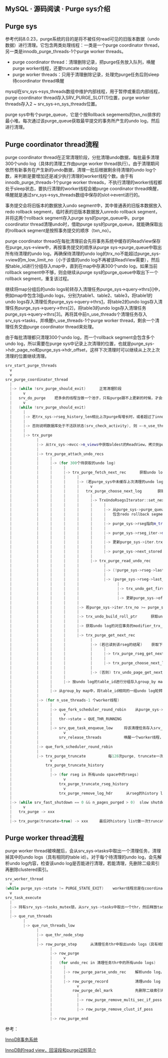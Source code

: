 ## MySQL · 源码阅读  · Purge sys介绍


    
## Purge sys

参考代码8.0.23，purge系统的目的是将不被任何read可见的旧版本数据（undo数据）进行清理。它包含两类处理线程：一类是一个purge coordinator thread，另一类是innodb_purge_threads-1个purge worker threads。  


* purge coordinator thread：清理删除记录，把purge任务放入队列，唤醒purge worker线程，还要truncate undolog
* purge worker threads：只用于清理删除记录，处理完purge任务后则sleep待coordinator thread唤醒



mysql在srv_sys->sys_threads数组中维护内部线程，用于暂停或重启内部线程，purge coordinator thread存入SRV_PURGE_SLOT(1)位置，purge worker threads存入2 ~ srv_sys->n_sys_threads位置。  


purge sys中有个purge_queue，它是个按Rollback segements的txn_no排序的最小堆。每次通过该purge_queue获取最早提交的事务所产生的undo log，然后进行清理。  
## Purge coordinator thread流程

purge coordinator thread在正常清理阶段，分批清理undo数据，每批最多清理300个undo log（具体的清理工作由purge worker thread执行）。由于清理期间依然有新事务在产生新的undo数据，清理一批后根据剩余待清理的undo log个数，来判断是要增加还是减少执行清理的worker线程个数。由于有innodb_purge_threads-1个purge worker threads，不执行清理的worker线程都处于sleep状态，要执行清理的worker线程会被purge coordinator thread唤醒，唤醒就是通过srv_sys->sys_threads数组中保存的slot->event进行的。  


事务提交会将旧版本的数据放入undo segment中，其中普通表的旧版本数据放入redo rollback segment，临时表的旧版本数据放入unredo rollback segment，并将这两个rollback segment存入purge sys的purge_queue中。purge coordinator thread清理undo时，借助purge sys的purge_queue，就能确保取出的rollback segment是按照事务提交的顺序（txn_no）。  


purge coordinator thread在每批清理前会先将事务系统中缓存的ReadView保存在purge_sys->view中，再按事务提交的顺序从purge sys->purge_queue中取出所有待清理的undo log，再确保待清理的undo log的trx_no不能超过purge_sys->view的m_low_limit_no（小于该值的undo log不再被该ReadView需要），然后按table_id进行分组存入map中，直到在map中存满300个undo log，如果当前rollback segment中不够，则会继续从purge sys的purge_queue中取出下一个rollback segment，重复该过程。  


继续将map分组后的undo logs轮转存入清理任务purge_sys->query->thrs[i]中，例如map中包含3组undo logs，分别为table1、table2、table3，将table1的undo logs存入清理任务purge_sys->query->thrs[1]，将table2的undo logs存入清理任务purge_sys->query->thrs[2]，将table3的undo logs存入清理任务purge_sys->query->thrs[3]。再将其中前n_use_threads个清理任务存入srv_sys->tasks，并唤醒n_use_threads-1个purge worker thread，剩余一个清理任务交由purge coordinator thread来处理。  


由于每批清理都只清理300个undo log，而一个rollback segment会包含多个undo log，所以需要在purge sys中记录上次清理的位置，也就是purge_sys->hdr_page_no和purge_sys->hdr_offset，这样下次清理时可以继续从上次上次清理的位置继续清理。  

```cpp
srv_start_purge_threads
  v
  v
srv_purge_coordinator_thread
  |
  |-> (while !srv_purge_should_exit)      正常清理阶段
  |     v
  |   srv_do_purge    把多余的线程当做一个池子，只有purge跟不上更新的时候，才会去调度这些线程
  |     v
  |   (while !srv_purge_should_exit)
  |     |
  |     |-> 若trx_sys->rseg_history_len相比上次purge有增长时，或者超过了innodb_max_purge_lag，则 ++n_use_threads
  |     |
  |     |-> 否则说明数据库处于不活跃状态(srv_check_activity), 则 –-n_use_threads
  |     |
  |     |-> trx_purge
  |           |
  |           |-> 从trx_sys->mvcc->m_views中获取oldest的ReadView，拷贝到purge_sys->view，所有在该ReadView开启前提交的事务所产生的undo都被认为是可以清理的
  |           |
  |           |-> trx_purge_attach_undo_recs
  |           |     |
  |           |     |-> (for 300个待获取的undo log)
  |           |     |     |
  |           |     |     |-> trx_purge_fetch_next_rec      获取undo log
  |           |     |     |     |
  |           |     |     |     |-> (若purge_sys中未缓存上次清理的undo log)
  |           |     |     |     |     v
  |           |     |     |     |   trx_purge_choose_next_log       获取最早提交的事务所产生的undo log，然后进行清理
  |           |     |     |     |     |
  |           |     |     |     |     |-> TrxUndoRsegsIterator::set_next    把purge_sys->rseg_iter移到下一个有效的rseg
  |           |     |     |     |     |     |
  |           |     |     |     |     |     |-> 从purge_sys->purge_queue中取出trx_no最小的所有rsegs，存入purge_sys->rseg_iter->m_trx_undo_rsegs
  |           |     |     |     |     |     |   包含redo rollback segment(普通表)和noredo rollback segment(临时表)
  |           |     |     |     |     |     |
  |           |     |     |     |     |     |-> purge_sys->rseg指向m_trx_undo_rsegs中第一个rseg
  |           |     |     |     |     |     |
  |           |     |     |     |     |     |-> purge_sys->rseg_iter->m_iter 指向m_trx_undo_rsegs中下一个rseg
  |           |     |     |     |     |     |
  |           |     |     |     |     |     |-> 更新purge_sys->iter.trx_no & hdr_offset & hdr_page_no指向当前rseg上次purge到的位置
  |           |     |     |     |     |     |
  |           |     |     |     |     |     |-> purge_sys->next_stored = true
  |           |     |     |     |     |
  |           |     |     |     |     |-> trx_purge_read_undo_rec
  |           |     |     |     |           |
  |           |     |     |     |           |-> (!purge_sys->rseg->last_del_marks)    已读到该rseg的结尾
  |           |     |     |     |           |
  |           |     |     |     |           |-> (purge_sys->rseg->last_del_marks)
  |           |     |     |     |                 |
  |           |     |     |     |                 |-> trx_undo_get_first_rec          读取当前的undo log记录
  |           |     |     |     |                 |
  |           |     |     |     |                 |-> 更新purge_sys->offset & page_no & iter.undo_no iter.undo_rseg_space 指向当前的undo log
  |           |     |     |     |
  |           |     |     |     |-> 若purge_sys->iter.trx_no >= purge_sys->view.m_low_limit_no，则后续undo log不再清理
  |           |     |     |     |
  |           |     |     |     |-> trx_undo_build_roll_ptr      获取undo log的回滚段指针roll_ptr
  |           |     |     |     |
  |           |     |     |     |-> 获取undo log的对应事务的modifier_trx_id
  |           |     |     |     |
  |           |     |     |     |-> trx_purge_get_next_rec
  |           |     |     |           |
  |           |     |     |           |-> (若已读到该rseg的结尾)    获取下一个最早提交的事务所产生的undo log，然后进行清理
  |           |     |     |           |     |
  |           |     |     |           |     |-> trx_purge_rseg_get_next_history_log
  |           |     |     |           |     |
  |           |     |     |           |     |-> trx_purge_choose_next_log -> xxx
  |           |     |     |           |
  |           |     |     |           |-> (否则) trx_undo_page_get_next_rec    获取下一个undo log，并缓存在purge_sys中
  |           |     |     |
  |           |     |     |-> 按undo log的table_id进行分组存入group_by map中
  |           |     |
  |           |     |-> 从group_by map中，将table_id相同的一组undo log轮转存入清理任务purge_sys->query->thrs[i]中
  |           |
  |           |-> (for n_use_threads-1 个worker线程)
  |           |     |
  |           |     |-> que_fork_scheduler_round_robin    从purge_sys->query->thrs取出一个清理任务
  |           |     |     v
  |           |     |   thr->state = QUE_THR_RUNNING
  |           |     |
  |           |     |-> srv_que_task_enqueue_low     将该清理任务存入srv_sys->tasks
  |           |           v
  |           |         srv_release_threads          唤醒一个worker线程，它会从srv_sys->tasks中取出一个清理任务
  |           |
  |           |-> que_fork_scheduler_round_robin
  |           |
  |           |-> trx_purge_truncate          每128次purge, truncate一次history list，所以每隔一会，才看到history list长度变小
  |                 v
  |               trx_purge_truncate_history
  |                 |
  |                 |-> (for rseg in 所有undo space中的rsegs)
  |                       v
  |                     trx_purge_truncate_rseg_history
  |                       v
  |                     trx_purge_remove_log_hdr      从rseg的history list中删除该undo log
  |
  |-> (while srv_fast_shutdown == 0 && n_pages_purged > 0)  slow shutdown要避免在退出上述循环后，有新的记录加入
  |     v
  |   trx_purge -> xxx
  |
  |-> trx_purge(truncate=true) -> xxx     最后对history list做一次truncate，并确保所有worker线程退出

```
## Purge worker thread流程

purge worker thread被唤醒后，会从srv_sys->tasks中取出一个清理任务，清理掉其中的undo logs（具有相同的table id）。对于每个待清理的undo log，会先解析undo log内容，检查该undo log是否能进行清理，若能清理，先删除二级索引再删除clustered索引。  

```cpp
srv_worker_thread
  v
(while purge_sys->state != PURGE_STATE_EXIT)    worker线程总是在coordinator线程退出之后再退出
  v
srv_task_execute
  |
  |-> 持有srv_sys->tasks_mutex锁，从srv_sys->tasks中取出一个thr，然后释放tasks_mutex
  |
  |-> que_run_threads
        |
        |-> que_run_threads_low
              |
              |-> que_thr_node_step
              |
              |-> row_purge_step      从清理任务thr中取出undo logs（具有相同的table id），进行清理
                    |
                    |-> row_purge
                    |     v
                    |   (for undo_rec in 清理任务thr中的所有undo logs)
                    |     |
                    |     |-> row_purge_parse_undo_rec    解析undo log，检查该undo log是否能进行清理
                    |     |
                    |     |-> row_purge_record            清理undo log
                    |           v
                    |         row_purge_del_mark          先删除二级索引再删除clustered索引
                    |           |
                    |           |-> row_purge_remove_multi_sec_if_poss
                    |           |
                    |           |-> row_purge_remove_clust_if_poss
                    |
                    |-> row_purge_end

```


参考： 

[InnoDB事务系统][0] 

[InnoDB的read view，回滚段和purge过程简介][1]  


[0]: http://mysql.taobao.org/monthly/2017/12/01/
[1]: http://mysql.taobao.org/monthly/2018/03/01/zzai